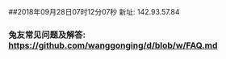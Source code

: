 ##2018年09月28日07时12分07秒 新址: 142.93.57.84
### 兔友常见问题及解答: https://github.com/wanggonging/d/blob/w/FAQ.md
